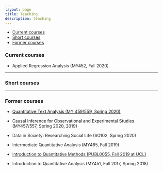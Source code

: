 ```yaml
---
layout: page
title: Teaching
description: teaching
---
```


<div class="navbar">
    <div class="navbar-inner">
        <ul class="nav">
            <li><a href="#current">Current courses</a></li>
            <li><a href="#shortcourses">Short courses</a></li>
            <li><a href="#old">Former courses</a></li>
        </ul>
    </div>
</div>


### <a name="current"></a>Current courses

- Applied Regression Analysis (MY452, Fall 2020)

---

### <a name="shortcourses"></a>Short courses

---


### <a name="old"></a>Former courses

- [Quantitative Text Analysis (MY 459/559, Spring 2020)](https://lse-my459.github.io/)

- Causal Inference for Observational and Experimental Studies (MY457/557, Spring 2020, 2019)

- Data in Society: Researching Social Life (SO102, Spring 2020)

- Intermediate Quantitative Analysis (MY465, Fall 2019)

- [Introduction to Quantitative Methods (PUBL0055, Fall 2019 at UCL)](https://uclspp.github.io/PUBL0055/index.html)

- Introduction to Quantitative Analysis (MY451, Fall 2017, Spring 2018)


